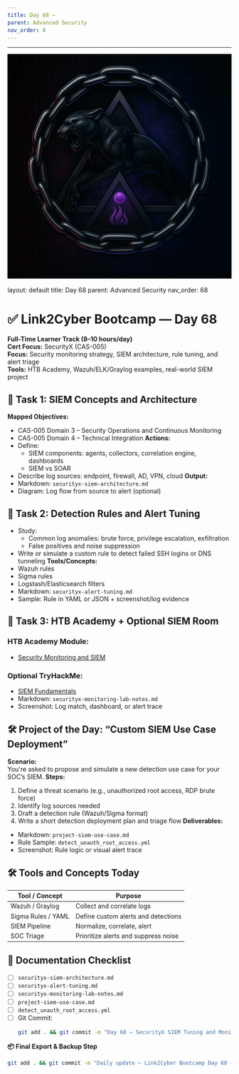 ```yaml
---
title: Day 68 –
parent: Advanced Security
nav_order: 8
---
```

---
![Panther Icon](/assets/icons/icon-cyber-panther.png)

layout: default
title: Day 68
parent: Advanced Security
nav_order: 68

# ✅ Link2Cyber Bootcamp — Day 68
**Full-Time Learner Track (8–10 hours/day)**  
**Cert Focus:** SecurityX (CAS-005)  
**Focus:** Security monitoring strategy, SIEM architecture, rule tuning, and alert triage  
**Tools:** HTB Academy, Wazuh/ELK/Graylog examples, real-world SIEM project
## 📡 Task 1: SIEM Concepts and Architecture
**Mapped Objectives:**  
- CAS-005 Domain 3 – Security Operations and Continuous Monitoring  
- CAS-005 Domain 4 – Technical Integration
**Actions:**  
- Define:
  - SIEM components: agents, collectors, correlation engine, dashboards  
  - SIEM vs SOAR  
- Describe log sources: endpoint, firewall, AD, VPN, cloud
**Output:**  
- Markdown: `securityx-siem-architecture.md`  
- Diagram: Log flow from source to alert (optional)
## 🧪 Task 2: Detection Rules and Alert Tuning
- Study:
  - Common log anomalies: brute force, privilege escalation, exfiltration  
  - False positives and noise suppression  
- Write or simulate a custom rule to detect failed SSH logins or DNS tunneling
**Tools/Concepts:**  
- Wazuh rules  
- Sigma rules  
- Logstash/Elasticsearch filters
- Markdown: `securityx-alert-tuning.md`  
- Sample: Rule in YAML or JSON + screenshot/log evidence
## 🧪 Task 3: HTB Academy + Optional SIEM Room
### HTB Academy Module:
- [Security Monitoring and SIEM](https://academy.hackthebox.com/module/121)
### Optional TryHackMe:
- [SIEM Fundamentals](https://tryhackme.com/room/siemfundamentals)
- Markdown: `securityx-monitoring-lab-notes.md`  
- Screenshot: Log match, dashboard, or alert trace
## 🛠️ Project of the Day: “Custom SIEM Use Case Deployment”
**Scenario:**  
You're asked to propose and simulate a new detection use case for your SOC’s SIEM.
**Steps:**  
1. Define a threat scenario (e.g., unauthorized root access, RDP brute force)  
2. Identify log sources needed  
3. Draft a detection rule (Wazuh/Sigma format)  
4. Write a short detection deployment plan and triage flow
**Deliverables:**  
- Markdown: `project-siem-use-case.md`  
- Rule Sample: `detect_unauth_root_access.yml`  
- Screenshot: Rule logic or visual alert trace
## 🛠️ Tools and Concepts Today
| Tool / Concept      | Purpose                                        |
|---------------------|------------------------------------------------|
| Wazuh / Graylog      | Collect and correlate logs                    |
| Sigma Rules / YAML   | Define custom alerts and detections          |
| SIEM Pipeline        | Normalize, correlate, alert                   |
| SOC Triage           | Prioritize alerts and suppress noise          |
## 📁 Documentation Checklist
- [ ] `securityx-siem-architecture.md`  
- [ ] `securityx-alert-tuning.md`  
- [ ] `securityx-monitoring-lab-notes.md`  
- [ ] `project-siem-use-case.md`  
- [ ] `detect_unauth_root_access.yml`  
- [ ] Git Commit:
  ```bash
  git add . && git commit -m "Day 68 – SecurityX SIEM Tuning and Monitoring Project" && git push origin main
  ```
**📦 Final Export & Backup Step**
```bash
git add . && git commit -m "Daily update – Link2Cyber Bootcamp Day 68 (SecurityX SIEM Architecture)" && git push origin main
```
